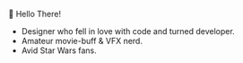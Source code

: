 👋 Hello There!
- Designer who fell in love with code and turned developer.
- Amateur movie-buff & VFX nerd.
- Avid Star Wars fans.
